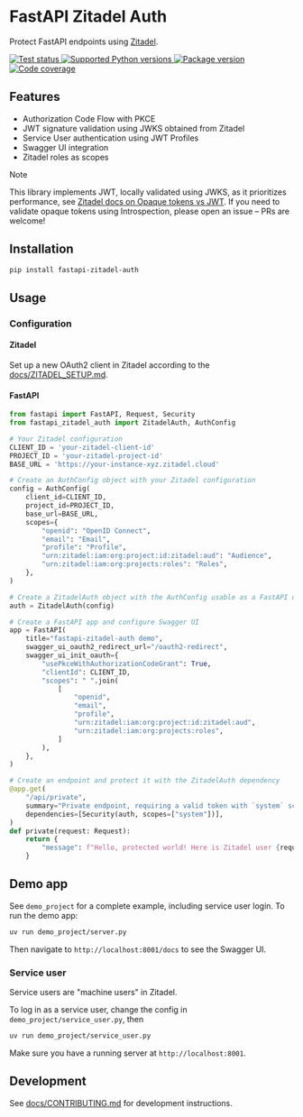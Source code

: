 # FastAPI Zitadel Auth

Protect FastAPI endpoints using [Zitadel](https://zitadel.com/).

<a href="https://github.com/cleanenergyexchange/fastapi-zitadel-auth/actions/workflows/test.yml" target="_blank">
    <img src="https://github.com/cleanenergyexchange/fastapi-zitadel-auth/actions/workflows/test.yml/badge.svg" alt="Test status">
</a>
<a href="https://pypi.org/project/fastapi-zitadel-auth" target="_blank">
    <img src="https://img.shields.io/pypi/pyversions/fastapi-zitadel-auth.svg?color=%2334D058" alt="Supported Python versions">
</a>
<a href="https://pypi.org/pypi/fastapi-zitadel-auth">
    <img src="https://img.shields.io/pypi/v/fastapi-zitadel-auth.svg?logo=pypi&logoColor=white&label=pypi" alt="Package version">
</a>
<a href="https://codecov.io/gh/cleanenergyexchange/fastapi-zitadel-auth">
    <img src="https://codecov.io/gh/cleanenergyexchange/fastapi-zitadel-auth/graph/badge.svg?token=A3TSXDVLQT" alt="Code coverage"/> 
</a>

## Features

* Authorization Code Flow with PKCE
* JWT signature validation using JWKS obtained from Zitadel
* Service User authentication using JWT Profiles
* Swagger UI integration
* Zitadel roles as scopes


> [!NOTE]
> This library implements JWT, locally validated using JWKS, as it prioritizes performance, 
> see [Zitadel docs on Opaque tokens vs JWT](https://zitadel.com/docs/concepts/knowledge/opaque-tokens#use-cases-and-trade-offs).
> If you need to validate opaque tokens using Introspection, please open an issue – PRs are welcome!


## Installation

```bash
pip install fastapi-zitadel-auth
```


## Usage

### Configuration

#### Zitadel

Set up a new OAuth2 client in Zitadel according to the [docs/ZITADEL_SETUP.md](docs/ZITADEL_SETUP.md).

#### FastAPI

```python
from fastapi import FastAPI, Request, Security
from fastapi_zitadel_auth import ZitadelAuth, AuthConfig

# Your Zitadel configuration
CLIENT_ID = 'your-zitadel-client-id'
PROJECT_ID = 'your-zitadel-project-id'
BASE_URL = 'https://your-instance-xyz.zitadel.cloud'

# Create an AuthConfig object with your Zitadel configuration
config = AuthConfig(
    client_id=CLIENT_ID,
    project_id=PROJECT_ID,
    base_url=BASE_URL,
    scopes={
        "openid": "OpenID Connect",
        "email": "Email",
        "profile": "Profile",
        "urn:zitadel:iam:org:project:id:zitadel:aud": "Audience",
        "urn:zitadel:iam:org:projects:roles": "Roles",
    },
)

# Create a ZitadelAuth object with the AuthConfig usable as a FastAPI dependency
auth = ZitadelAuth(config)

# Create a FastAPI app and configure Swagger UI
app = FastAPI(
    title="fastapi-zitadel-auth demo",
    swagger_ui_oauth2_redirect_url="/oauth2-redirect",
    swagger_ui_init_oauth={
        "usePkceWithAuthorizationCodeGrant": True,
        "clientId": CLIENT_ID,
        "scopes": " ".join(
            [
                "openid",
                "email",
                "profile",
                "urn:zitadel:iam:org:project:id:zitadel:aud",
                "urn:zitadel:iam:org:projects:roles",
            ]
        ),
    },
)

# Create an endpoint and protect it with the ZitadelAuth dependency
@app.get(
    "/api/private",
    summary="Private endpoint, requiring a valid token with `system` scope",
    dependencies=[Security(auth, scopes=["system"])],
)
def private(request: Request):
    return {
        "message": f"Hello, protected world! Here is Zitadel user {request.state.user.user_id}"
    }

```

## Demo app

See `demo_project` for a complete example, including service user login. To run the demo app:

```bash
uv run demo_project/server.py
```

Then navigate to `http://localhost:8001/docs` to see the Swagger UI.


### Service user

Service users are "machine users" in Zitadel.

To log in as a service user, change the config in `demo_project/service_user.py`, then

```bash
uv run demo_project/service_user.py
```

Make sure you have a running server at `http://localhost:8001`.

## Development

See [docs/CONTRIBUTING.md](docs/CONTRIBUTING.md) for development instructions.